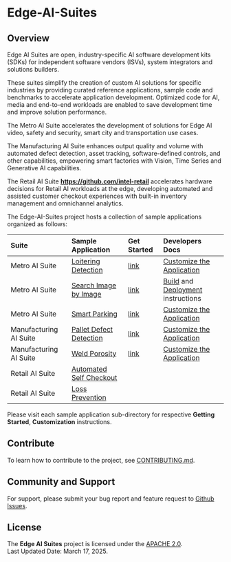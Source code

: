 
# Edge-AI-Suites

## Overview

Edge AI Suites are open, industry-specific AI software development kits (SDKs) for independent software vendors (ISVs), system integrators and solutions builders. 

These suites simplify the creation of custom AI solutions for specific industries by providing curated reference applications, sample code and benchmarks to accelerate application development. Optimized code for AI, media and end-to-end workloads are enabled to save development time and improve solution performance. 

The Metro AI Suite accelerates the development of solutions for Edge AI video, safety and security, smart city and transportation use cases. 

The Manufacturing AI Suite enhances output quality and volume with automated defect detection, asset tracking, software-defined controls, and other capabilities, empowering smart factories with Vision, Time Series and Generative AI capabilities. 

The Retail AI Suite **https://github.com/intel-retail** accelerates hardware decisions for Retail AI workloads at the edge, developing automated and assisted customer checkout experiences with built-in inventory management and omnichannel analytics.

The Edge-AI-Suites project hosts a collection of sample applications organized as follows:

| Suite | Sample Application | Get Started | Developers Docs |
|:------|:-------------------|:------------|:----------------|
| Metro AI Suite | [Loitering Detection](metro-ai-suite/loitering-detection) | [link](metro-ai-suite/loitering-detection/docs/user-guide/get-started.md) | [Customize the Application](metro-ai-suite/loitering-detection/docs/user-guide/how-to-customize-application.md) |
| Metro AI Suite | [Search Image by Image](metro-ai-suite/search-image-by-image) | [link](metro-ai-suite/search-image-by-image/docs/user-guide/get-started.md) | [Build](search-image-by-image/docs/user-guide/how-to-build-source.md) and [Deployment](metro-ai-suite/search-image-by-image/docs/user-guide/how-to-deploy-helm.md) instructions |
| Metro AI Suite | [Smart Parking](metro-ai-suite/smart-parking) | [link](metro-ai-suite/smart-parking/docs/user-guide/get-started.md) | [Customize the Application](metro-ai-suite/smart-parking/docs/user-guide/how-to-customize-application.md) |
| Manufacturing AI Suite | [Pallet Defect Detection](manufacturing-ai-suite/pallet-defect-detection) | [link](manufacturing-ai-suite/pallet-defect-detection#get-started) | [Customize the Application](manufacturing-ai-suite/pallet-defect-detection/docs/user-guide/how-to-use-an-ai-model-and-video-file-of-your-own.md) |
| Manufacturing AI Suite | [Weld Porosity](manufacturing-ai-suite/weld-porosity) | [link](manufacturing-ai-suite/weld-porosity#get-started) | [Customize the Application](manufacturing-ai-suite/weld-porosity/docs/user-guide/how-to-use-an-ai-model-and-video-file-of-your-own.md) |
| Retail AI Suite | [Automated Self Checkout](https://github.com/intel-retail/automated-self-checkout) | | |
| Retail AI Suite | [Loss Prevention](https://github.com/intel-retail/loss-prevention) | | |

Please visit each sample application sub-directory for respective **Getting Started**, **Customization** instructions.

## Contribute

To learn how to contribute to the project, see [CONTRIBUTING.md](CONTRIBUTING.md).  

## Community and Support

For support, please submit your bug report and feature request to [Github Issues](https://github.com/open-edge-platform/edge-ai-suites/issues). 

## License

The **Edge AI Suites** project is licensed under the [APACHE 2.0](LICENSE).   
Last Updated Date: March 17, 2025.  
 
